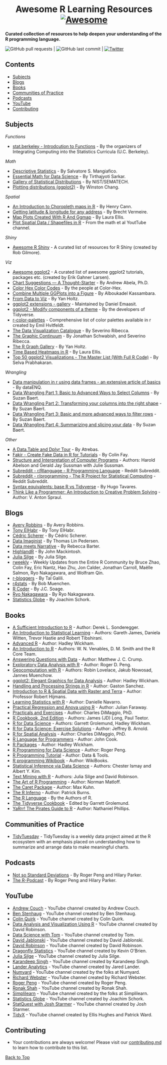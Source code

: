 # <div align="center">Awesome R Learning Resources [![Awesome](https://awesome.re/badge.svg)](https://awesome.re)</div>
 
**Curated collection of resources to help deepen your understanding of the R programming language.**

![GitHub pull requests](https://img.shields.io/github/issues-pr/iamericfletcher/R-Learning-Resources) | ![GitHub last commit](https://img.shields.io/github/last-commit/iamericfletcher/R-Learning-Resources) | [![Twitter](https://img.shields.io/twitter/url?style=social&url=https%3A%2F%2Ftwitter.com%2Fiamericfletcher)](https://twitter.com/intent/tweet?text=Wow:&url=https%3A%2F%2Fgithub.com%2Fiamericfletcher%2FR-Learning-Resources)

## **Contents**

- [Subjects](#subjects)
- [Blogs](#blogs)
- [Books](#books)
- [Communities of Practice](#communities-of-practice)
- [Podcasts](#podcasts)
- [YouTube](#youtube)
- [Contributing](#contributing)

## Subjects

*Functions*
- [stat.berkeley - Introdcution to Functions](https://www.stat.berkeley.edu/~statcur/Workshop2/Presentations/functions.pdf) - By the organizers of Integrating Computing into the Statistics Curricula (U.C. Berkeley).

*Math*

- [Descriptive Statistics](https://rcompanion.org/handbook/C_02.html) - By Salvatore S. Mangiafico.
- [Essential Math for Data Science](https://medium.com/s/story/essential-math-for-data-science-why-and-how-e88271367fbd) - By Tirthajyoti Sarkar.
- [Gallery of Statistical Distributions](https://www.itl.nist.gov/div898/handbook/eda/section3/eda366.htm) - By NIST/SEMATECH.
- [Plotting distributions (ggplot2)](http://www.cookbook-r.com/Graphs/Plotting_distributions_(ggplot2)/) - By Winston Chang.

*Spatial*

- [An Introduction to Choropleth maps in R](https://rstudio-pubs-static.s3.amazonaws.com/324400_69a673183ba449e9af4011b1eeb456b9.html) - By Henry Cann.
- [Getting latitude & longitude for any address](https://discourse.looker.com/t/get-latitude-longitude-for-any-location-through-google-sheets-and-plot-these-in-looker/5402) - By Brecht Vermeire.
- [Map Plots Created With R And Ggmap](https://www.littlemissdata.com/blog/maps) - By Laura Ellis.
- [Plot Spatial Data / Shapefiles in R](https://www.youtube.com/watch?v=uZtto0cYjZM) - From the math et al YoutTube channel.

*Shiny*

- [Awesome R Shiny](https://github.com/grabear/awesome-rshiny) - A curated list of resources for R Shiny (created by Rob Gilmore).

*Viz*

- [Awesome ggplot2](https://github.com/erikgahner/awesome-ggplot2) - A curated list of awesome ggplot2 tutorials, packages etc. (created by Erik Gahner Larsen).
- [Chart Suggestions — A Thought-Starter](https://extremepresentation.typepad.com/files/choosing-a-good-chart-09.pdf) - By Andrew Abela, Ph.D.
- [Color Hex Color Codes](https://www.color-hex.com/) - By the people at Color-Hex.
- [Combine Multiple GGPlots into a Figure](https://www.datanovia.com/en/lessons/combine-multiple-ggplots-into-a-figure/) - By Alboukadel Kassambara.
- [From Data to Viz](https://www.data-to-viz.com/) - By Yan Holtz.
- [ggplot2 extensions - gallery](https://exts.ggplot2.tidyverse.org/gallery/) - Maintained by Daniel Emaasit.
- [ggplot2 - Modify components of a theme](https://ggplot2.tidyverse.org/reference/theme.html) - By the developers of Tidyverse.
- [r-color-palettes](https://github.com/EmilHvitfeldt/r-color-palettes) - Comprehensive list of color palettes available in r created by Emil Hvitfeldt.
- [The Data Visualization Catalogue](https://datavizcatalogue.com/index.html) - By Severino Ribecca.
- [The Graphic Continuum](https://www.informationisbeautifulawards.com/showcase/611-the-graphic-continuum) - By Jonathan Schwabish, and Severino Ribecca.
- [The R Graph Gallery](https://www.r-graph-gallery.com/) - By Yan Holtz.
- [Time Based Heatmaps in R](https://www.littlemissdata.com/blog/heatmaps) - By Laura Ellis.
- [Top 50 ggplot2 Visualizations - The Master List (With Full R Code)](http://r-statistics.co/Top50-Ggplot2-Visualizations-MasterList-R-Code.html) - By Selva Prabhakaran.

*Wrangling*

- [Data manipulation in r using data frames - an extensive article of basics](https://www.dataenq.com/2020/08/data-manipulation-in-r-using-data-frame.html?utm_source=feedburner&utm_medium=feed&utm_campaign=Feed%3A+dataenqfeed+%28dataENQ%29) - By dataENQ.
- [Data Wrangling Part 1: Basic to Advanced Ways to Select Columns](https://suzan.rbind.io/2018/01/dplyr-tutorial-1/) - By Suzan Baert.
- [Data Wrangling Part 2: Transforming your columns into the right shape](https://suzan.rbind.io/2018/02/dplyr-tutorial-2/) - By Suzan Baert.
- [Data Wrangling Part 3: Basic and more advanced ways to filter rows](https://suzan.rbind.io/2018/02/dplyr-tutorial-3/) - By Suzan Baert.
- [Data Wrangling Part 4: Summarizing and slicing your data](https://suzan.rbind.io/2018/04/dplyr-tutorial-4/) - By Suzan Baert.

*Other*

- [A Data.Table and Dplyr Tour](https://atrebas.github.io/post/2019-03-03-datatable-dplyr/#reshape-data) - By Atrebas.
- [Fakir - Create Fake Data in R for Tutorials](https://thinkr-open.github.io/fakir/) - By Colin Fay.
- [Structure and Interpretation of Computer Programs](https://web.mit.edu/alexmv/6.037/sicp.pdf) - Authors: Harold Abelson and
Gerald Jay Sussman with Julie Sussman.
- [Subreddit - r/Rlanguage - R Programming Language](https://www.reddit.com/r/Rlanguage/new/) - Reddit Subreddit.
- [Subreddit - r/programming - The R Project for Statistical Computing](https://www.reddit.com/r/rprogramming/) - Reddit Subreddit.
- [Syntax equivalents: base R vs Tidyverse](https://tavareshugo.github.io/data_carpentry_extras/base-r_tidyverse_equivalents/base-r_tidyverse_equivalents.html) - By Hugo Tavares.
- [Think Like a Programmer: An Introduction to Creative Problem Solving](https://www.academia.edu/30403294/Think_Like_a_Programmer_pdf) - Author: V. Anton Spraul.

## Blogs
- [Avery Robbins](https://www.avery-robbins.com) - By Avery Robbins.
- [Tony ElHabr](https://tonyelhabr.rbind.io/) - By Tony ElHabr.
- [Cédric Scherer](https://cedricscherer.netlify.app/) - By Cédric Scherer.
- [Data Imaginist](https://www.data-imaginist.com/) - By Thomas Lin Pedersen.
- [Data meets Narrative](http://www.rebeccabarter.com/blog/) - By Rebecca Barter.
- [HighlandR](https://johnmackintosh.net/) - By John Mackintosh.
- [Julia Silge](https://juliasilge.com/blog/) - By Julia Silge.
- [rweekly](https://rweekly.org/about) - Weekly Updates from the Entire R Community by Bruce Zhao, Colin Fay, Eric Nantz, Hao Zhu, Jon Calder, Jonathan Carroll, Maëlle Salmon, Ryo Nakagawara, and Wolfram Qin.
- [r-bloggers](https://www.r-bloggers.com/) - By Tal Galili.
- [r4stats](http://r4stats.com/blog/) - By Bob Muenchen.
- [R Coder](https://r-coder.com/) - By J.C. Soage.
- [Ryo Nakagawara](https://ryo-n7.github.io/) - By Ryo Nakagawara.
- [Statistics Globe](https://statisticsglobe.com/) - By Joachim Schork.

## Books

- [A Sufficient Introduction to R](https://dereksonderegger.github.io/570L/) - Author: Derek L. Sonderegger.
- [An Introduction to Statistical Learning](http://faculty.marshall.usc.edu/gareth-james/ISL/ISLR%20Seventh%20Printing.pdf) - Authors: Gareth James, Daniela Witten, Trevor Hastie and Robert Tibshirani.
- [Advanced R](https://adv-r.hadley.nz/introduction.html) - Author: Hadley Wickham.
- [An Introduction to R](https://cran.r-project.org/doc/manuals/r-release/R-intro.pdf) - Authors: W. N. Venables, D. M. Smith and the R Core Team.
- [Answering Questions with Data](https://crumplab.github.io/statistics/) - Author: Matthew J. C. Crump.
- [Exploratory Data Analysis with R](https://bookdown.org/rdpeng/exdata/) - Author: Roger D. Peng.
- [Geocomputation with R](https://geocompr.robinlovelace.net/) - Authors: Robin Lovelace, Jakub Nowosad, Jannes Muenchow.
- [ggplot2: Elegant Graphics for Data Analysis](https://ggplot2-book.org/index.html) - Author: Hadley Wickham.
- [Handling and Processing Strings in R](https://www.gastonsanchez.com/Handling_and_Processing_Strings_in_R.pdf) - Author: Gaston Sanchez.
- [Introduction to R & Spatial Data with Raster and Terra](https://rspatial.org/intr/index.html) - Author: Professor Robert Hijmans.
- [Learning Statistics with R](https://learningstatisticswithr.com/) - Author: Danielle Navarro.
- [Practical Regression and Anova using R](https://cran.r-project.org/doc/contrib/Faraway-PRA.pdf) - Author: Julian Faraway.
- [Practicals and Exercises](http://www.columbia.edu/~cjd11/charles_dimaggio/DIRE/resources/R/practicalsBookNoAns.pdf) - Author: Charles DiMaggio, PhD.
- [R Cookbook, 2nd Edition](https://rc2e.com/index.html) - Authors: James (JD) Long, Paul Teetor.
- [R for Data Science](https://r4ds.had.co.nz/) - Authors: Garrett Grolemund, Hadley Wickham.
- [R for Data Science: Exercise Solutions](https://jrnold.github.io/r4ds-exercise-solutions/) - Author: Jeffrey B. Arnold.
- [R for Spatial Analysis](http://www.columbia.edu/~cjd11/charles_dimaggio/DIRE/resources/spatialEpiBook.pdf) - Author: Charles DiMaggio, PhD.
- [R Language for Programmers](https://www.johndcook.com/blog/r_language_for_programmers) - Author: John Cook.
- [R Packages](http://r-pkgs.had.co.nz/) - Author: Hadley Wickham.
- [R Programming for Data Science](https://leanpub.com/rprogramming) - Author: Roger Peng.
- [R Programming Tutorial](http://datantools.com/r-programming/getting-started-with-r-language/) - Author: Data & Tools.
- [R programming Wikibook](https://en.wikibooks.org/wiki/R_Programming) - Author: WikiBooks.
- [Statistical Inference via Data Science](https://moderndive.com/) - Authors: Chester Ismay and Albert Y. Kim.
- [Text Mining with R](https://www.tidytextmining.com/) - Authors: Julia Silge and David Robinson.
- [The Art of R Programming](http://diytranscriptomics.com/Reading/files/The%20Art%20of%20R%20Programming.pdf) - Author: Norman Matloff.
- [The Caret Package](http://topepo.github.io/caret/index.html) - Author: Max Kuhn.
- [The R Inferno](http://www.burns-stat.com/pages/Tutor/R_inferno.pdf) - Author: Patrick Burns.
- [The R Language](https://stat.ethz.ch/R-manual/R-patched/doc/html/) - By the Authors of R.
- [The Tidyverse Cookbook](https://rstudio-education.github.io/tidyverse-cookbook/index.html) - Edited by Garrett Grolemund.
- [YaRrr! The Pirates Guide to R](https://bookdown.org/ndphillips/YaRrr/) - Author: Nathaniel Phillips.

## Communities of Practice
- [TidyTuesday](https://github.com/rfordatascience/tidytuesday) - TidyTuesday is a weekly data project aimed at the R ecosystem with an emphasis placed on understanding how to summarize and arrange data to make meaningful charts.

## Podcasts
- [Not so Standard Deviations](http://nssdeviations.com/) - By Roger Peng and Hilary Parker.
- [The R-Podcast](https://r-podcast.org/) - By Roger Peng and Hilary Parker.

## YouTube

- [Andrew Couch](https://www.youtube.com/channel/UCnwYO3Sz_emBTC1sTZ6TlsQ) - YouTube channel created by Andrew Couch.
- [Ben Stenhaug](https://www.youtube.com/user/benastenhaug/videos) - YouTube channel created by Ben Stenhaug.
- [Colin Quirk](https://www.youtube.com/channel/UC-vtwz7ueU2dtnHk5e-WblA) - YouTube channel created by Colin Quirk.
- [Data Analysis and Visualization Using R](https://www.youtube.com/channel/UClLf9MZuUy89IwGtRHC0RzQ) - YouTube channel created by David Robinson.
- [Data Science with Tom](https://www.youtube.com/channel/UCb5aI-GwJm3ZxlwtCsLu78Q) - YouTube channel created by Tom.
- [David Jablonski](https://www.youtube.com/channel/UCzE7zgPikKvVUJPBKrndHMA) - YouTube channel created by David Jablonski.
- [David Robinson](https://www.youtube.com/channel/UCeiiqmVK07qhY-wvg3IZiZQ) - YouTube channel created by David Robinson.
- [Dragonfly Statistics](https://www.youtube.com/c/DragonflyStatistics/videoss) - YouTube channel created by Kevin O'Brien.
- [Julia Silge](https://www.youtube.com/channel/UCTTBgWyJl2HrrhQOOc710kA) - YouTube channel created by Julia Silge.
- [Karandeep Singh](https://www.youtube.com/channel/UC7eRNr1Pprls2aU5WWPz15Q) - YouTube channel created by Karandeep Singh.
- [Lander Analytics](https://www.youtube.com/channel/UC2-hKemnrmVCH_29duyJ26A) - YouTube channel created by Jared Lander.
- [Numyard](https://www.youtube.com/c/TheLearnR/videos) - YouTube channel created by the folks at Numyard.
- [Richard Webster](https://www.youtube.com/channel/UC5ktyacv_aPSBmKB7uX5Piw/videos) - YouTube channel created by Richard Webster.
- [Roger Peng](https://www.youtube.com/channel/UCZA0RbbSK1IXeeJysKYRWuQ) - YouTube channel created by Roger Peng.
- [Ronak Shah](https://www.youtube.com/channel/UCv3be7W260HXd2BoK9KihMQ) - YouTube channel created by Ronak Shah.
- [Simplilearn](https://www.youtube.com/playlist?list=PLEiEAq2VkUUKAw0aAJ1W4jpZ1q9LpX4yG) - YouTube channel created by the folks at Simplilearn.
- [Statistics Globe](https://www.youtube.com/channel/UCyHEww8_SCdxZvEnkCfi55w) - YouTube channel created by Joachim Schork.
- [StatQuest with Josh Starmer](https://www.youtube.com/channel/UCtYLUTtgS3k1Fg4y5tAhLbw) - YouTube channel created by Josh Starmer.
- [TidyX](https://www.youtube.com/channel/UCP8l94xtoemCH_GxByvTuFQ) - YouTube channel created by Ellis Hughes and Patrick Ward.

## Contributing
- Your contributions are always welcome! Please visit our [contributing.md](https://github.com/iamericfletcher/r-learning-resources/blob/main/contributing.md) to learn how to contribute to this list.

[Back to Top](#contents)
